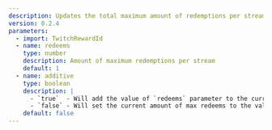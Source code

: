 ```yaml
---
description: Updates the total maximum amount of redemptions per stream for the specified reward
version: 0.2.4
parameters:
  - import: TwitchRewardId
  - name: redeems
    type: number
    description: Amount of maximum redemptions per stream
    default: 1
  - name: additive
    type: boolean
    description: |
      - `true`  - Will add the value of `redeems` parameter to the current amount of max redeems
      - `false` - Will set the current amount of max redeems to the value of `redeems` parameter
    default: false
---
```

